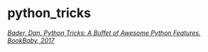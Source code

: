 # python_tricks
[*Bader, Dan. Python Tricks: A Buffet of Awesome Python Features. BookBaby, 2017*](https://realpython.com/products/python-tricks-book/)
